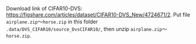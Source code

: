 Download link of CIFAR10-DVS: https://figshare.com/articles/dataset/CIFAR10-DVS_New/4724671/2.
Put file `airplane.zip`～`horse.zip` in this folder `.data/DVS_CIFAR10/source_DvsCIFAR10/`, then unzip `airplane.zip`～`horse.zip`.